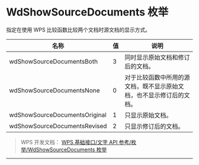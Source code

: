 # WdShowSourceDocuments 枚举

指定在使用 WPS 比较函数比较两个文档时源文档的显示方式。

| 名称                          | 值  | 说明                                                                 |
|-------------------------------|-----|----------------------------------------------------------------------|
| wdShowSourceDocumentsBoth     | 3   | 同时显示原始文档和修订后的文档。                                     |
| wdShowSourceDocumentsNone     | 0   | 对于比较函数中所用的源文档，既不显示原始文档，也不显示修订后的文档。 |
| wdShowSourceDocumentsOriginal | 1   | 只显示原始文档。                                                     |
| wdShowSourceDocumentsRevised  | 2   | 只显示修订后的文档。                                                 |

> WPS 开发文档： [WPS 基础接口/文字 API 参考/枚举/WdShowSourceDocuments 枚举](https://qn.cache.wpscdn.cn/encs/doc/office_v19/topics/WPS%20%E5%9F%BA%E7%A1%80%E6%8E%A5%E5%8F%A3/%E6%96%87%E5%AD%97%20API%20%E5%8F%82%E8%80%83/%E6%9E%9A%E4%B8%BE/WdShowSourceDocuments%20%E6%9E%9A%E4%B8%BE.html)

------------------------------------------------------------------------
